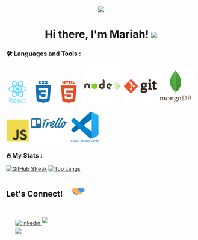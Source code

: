 <div align="center">
<picture> <img src="https://media.giphy.com/media/L1R1tvI9svkIWwpVYr/giphy.gif" width = 250px></picture>
</div>

<h1 align="center"><b>Hi there, I'm Mariah! </b><img src="https://media.giphy.com/media/hvRJCLFzcasrR4ia7z/giphy.gif" width="35"></h1>

### :hammer_and_wrench: Languages and Tools :
 <div>
  <img src="https://github.com/devicons/devicon/blob/master/icons/react/react-original-wordmark.svg" title="React" alt="React" width="60" height="60"/>&nbsp;
  <img src="https://github.com/devicons/devicon/blob/master/icons/css3/css3-plain-wordmark.svg"  title="CSS3" alt="CSS" width="60" height="60"/>&nbsp;
  <img src="https://github.com/devicons/devicon/blob/master/icons/html5/html5-plain-wordmark.svg" title="HTML5" alt="HTML" width="60" height="60"/>&nbsp;
  <img src="https://github.com/devicons/devicon/blob/master/icons/nodejs/nodejs-original-wordmark.svg" title="NodeJS" alt="NodeJS" width="100" height="100"/>&nbsp;
  <img src="https://github.com/devicons/devicon/blob/master/icons/git/git-original-wordmark.svg" title="Git" **alt="Git" width="90" height="90"/>
 <img src="https://github.com/devicons/devicon/blob/master/icons/mongodb/mongodb-original-wordmark.svg" title="MongoDB" **alt="MDB" width="90" height="90"/>
 <img src="https://github.com/devicons/devicon/blob/master/icons/javascript/javascript-original.svg" title="JS" **alt="JS" width="60" height="60"/>
  <img src="https://github.com/devicons/devicon/blob/master/icons/trello/trello-plain-wordmark.svg" title="TRL" **alt="TRL" width="100" height="100"/>
  <img src="https://github.com/devicons/devicon/blob/master/icons/vscode/vscode-original-wordmark.svg" title="VSC" **alt="VSC" width="80" height="80"/>

</div>


### :fire: My Stats :
[![GitHub Streak](http://github-readme-streak-stats.herokuapp.com?user=Primemerlinian&theme=dark&background=000000)](https://git.io/streak-stats)
[![Top Langs](https://github-readme-stats.vercel.app/api/top-langs/?username=Primemerlinian&layout=compact&theme=vision-friendly-dark)](https://github.com/anuraghazra/github-readme-stats)




## <b> Let's Connect!</b><img src="https://github.com/0xAbdulKhalid/0xAbdulKhalid/raw/main/assets/mdImages/handshake.gif" width ="80">
<br>
<div align='left'>
<ul><a href="https://www.linkedin.com/in/mariah-lara/" target="_blank">
<img src="https://img.shields.io/badge/linkedin-%2300acee.svg?color=405DE6&style=for-the-badge&logo=linkedin&logoColor=white" alt=linkedin style="margin-bottom: 5px;"/>
</a>
<a href="mailto:mwatson0518@gmail.com" target="_blank">
<img src="https://img.shields.io/badge/gmail-%23EA4335.svg?style=for-the-badge&logo=gmail&logoColor=white" t=mail style="margin-bottom: 5px;" />
</a>
<br>
<a href="https://mariah-lara-portfolio.netlify.app/" target="_blank">
<img src=https://img.shields.io/badge/-My%20Portfolio-blue style="margin-bottom: 5px;"/>
</a>	
</ul>
</div>	<!---
Primemerlinian/Primemerlinian is a ✨ special ✨ repository because its `README.md` (this file) appears on your GitHub profile.
You can click the Preview link to take a look at your changes.
--->
